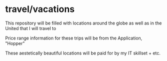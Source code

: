 # travel/vacations
This repository will be filled with locations around the globe as well as in the United that I will travel to

Price range information for these trips will be from the Application, "Hopper"

These aestetically beautiful locations will be paid for by my IT skillset + etc.


